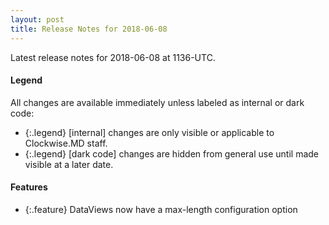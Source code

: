```yaml
---
layout: post
title: Release Notes for 2018-06-08
---
```


Latest release notes for 2018-06-08 at 1136-UTC.

<div class='legend' markdown='1'>

#### Legend

All changes are available immediately unless labeled as internal or dark code:

- {:.legend} [internal] changes are only visible or applicable to Clockwise.MD staff.
- {:.legend} [dark code] changes are hidden from general use until made visible at a later date.

</div>

<div class='features' markdown='1'>

#### Features

- {:.feature} DataViews now have a max-length configuration option

</div>

